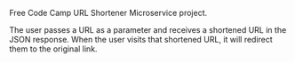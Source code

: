 Free Code Camp URL Shortener Microservice project.

The user passes a URL as a parameter and receives a shortened URL in the JSON response.
When the user visits that shortened URL, it will redirect them to the original link.

